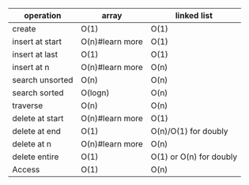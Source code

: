 |operation|array|linked list|
|-|-|-|
|create|O(1)|O(1)|
|insert at start|O(n)#learn more|O(1)|
|insert at last|O(1)|O(1)|
|insert at n|O(n)#learn more|O(n)|
|search unsorted|O(n)|O(n)|
|search sorted|O(logn)|O(n)|
|traverse|O(n)|O(n)|
|delete at start|O(n)#learn more|O(1)|
|delete at end|O(1)|O(n)/O(1) for doubly|
|delete at n|O(n)#learn more|O(n)|
|delete entire|O(1)|O(1) or O(n) for doubly|
|Access|O(1)|O(n)|
